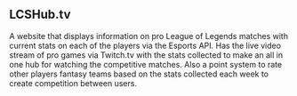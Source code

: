 ## LCSHub.tv

A website that displays information on pro League of Legends matches with current stats on each of the players via the Esports API. Has the live video stream of pro games via Twitch.tv with the stats collected to make an all in one hub for watching the competitive matches. Also a point system to rate other players fantasy teams based on the stats collected each week to create competition between users.
